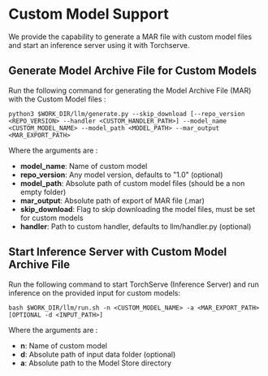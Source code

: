 # Custom Model Support
We provide the capability to generate a MAR file with custom model files and start an inference server using it with Torchserve.

## Generate Model Archive File for Custom Models
Run the following command for generating the Model Archive File (MAR) with the Custom Model files :
```
python3 $WORK_DIR/llm/generate.py --skip_download [--repo_version <REPO_VERSION> --handler <CUSTOM_HANDLER_PATH>] --model_name <CUSTOM_MODEL_NAME> --model_path <MODEL_PATH> --mar_output <MAR_EXPORT_PATH>
```
Where the arguments are :

- **model_name**:       Name of custom model
- **repo_version**:     Any model version, defaults to "1.0" (optional)
- **model_path**:       Absolute path of custom model files (should be a non empty folder)
- **mar_output**:       Absolute path of export of MAR file (.mar)
- **skip_download**:    Flag to skip downloading the model files, must be set for custom models
- **handler**:          Path to custom handler, defaults to llm/handler.py (optional)

## Start Inference Server with Custom Model Archive File
Run the following command to start TorchServe (Inference Server) and run inference on the provided input for custom models:
```
bash $WORK_DIR/llm/run.sh -n <CUSTOM_MODEL_NAME> -a <MAR_EXPORT_PATH> [OPTIONAL -d <INPUT_PATH>]
```
Where the arguments are :

- **n**:    Name of custom model 
- **d**:    Absolute path of input data folder (optional)
- **a**:    Absolute path to the Model Store directory